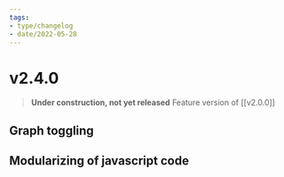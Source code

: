 ```yaml
---
tags:
- type/changelog
- date/2022-05-28
---
```


# v2.4.0
> **Under construction, not yet released**
> Feature version of [[v2.0.0]]

## Graph toggling

## Modularizing of javascript code